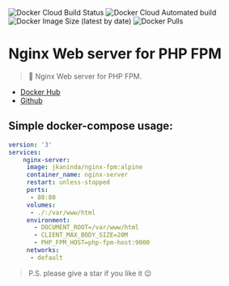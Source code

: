 ![Docker Cloud Build Status](https://img.shields.io/docker/cloud/build/jkaninda/nginx-fpm?style=flat-square)
![Docker Cloud Automated build](https://img.shields.io/docker/cloud/automated/jkaninda/nginxp-fpm?style=flat-square)
![Docker Image Size (latest by date)](https://img.shields.io/docker/image-size/jkaninda/nginx-fpm?style=flat-square)
![Docker Pulls](https://img.shields.io/docker/pulls/jkaninda/nginx-fpm?style=flat-square)

# Nginx Web server for PHP FPM


> 🐳 Nginx Web server for PHP FPM.

- [Docker Hub](https://hub.docker.com/r/jkaninda/nginx-fpm)
- [Github](https://github.com/jkaninda/nginx-fpm)

## Simple docker-compose usage:

```yml
version: '3'
services:
    nginx-server:
     image: jkaninda/nginx-fpm:alpine
     container_name: nginx-server
     restart: unless-stopped
     ports:
      - 80:80
     volumes:
      - ./:/var/www/html
     environment:
       - DOCUMENT_ROOT=/var/www/html
       - CLIENT_MAX_BODY_SIZE=20M
       - PHP_FPM_HOST=php-fpm-host:9000 
     networks:
      - default

```
> P.S. please give a star if you like it :wink:


